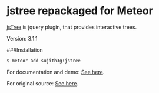 jstree repackaged for Meteor
======

<a href="http://www.jstree.com/">jsTree</a> is jquery plugin, that provides interactive trees.

Version: 3.1.1

###Installation


```sh
$ meteor add sujith3g:jstree
```

For documentation and demo: [See here](http://www.jstree.com/demo/).

For original source: [See here](https://github.com/vakata/jstree).
